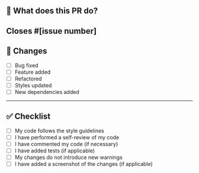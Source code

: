 ## 📌 What does this PR do?

Closes #[issue number]
---

## 🔧 Changes

- [ ] Bug fixed
- [ ] Feature added
- [ ] Refactored
- [ ] Styles updated
- [ ] New dependencies added

---

## ✅ Checklist

- [ ] My code follows the style guidelines
- [ ] I have performed a self-review of my code
- [ ] I have commented my code (if necessary)
- [ ] I have added tests (if applicable)
- [ ] My changes do not introduce new warnings
- [ ] I have added a screenshot of the changes (if applicable)